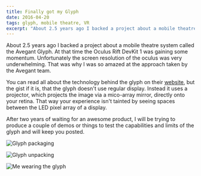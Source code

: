 ```yaml
---
title: Finally got my Glyph
date: 2016-04-20
tags: glyph, mobile theatre, VR
excerpt: "About 2.5 years ago I backed a project about a mobile theatre system called the Avegant Glyph. At that time the Oculus Rift DevKit 1 was gaining some momentum. Unfortunately the screen resolution of the oculus was very underwhelming. That was why I was so amazed at the approach taken by the Avegant team."
---
```


About 2.5 years ago I backed a project about a mobile theatre system called the Avegant Glyph. At that time the Oculus Rift DevKit 1 was gaining some momentum. Unfortunately the screen resolution of the oculus was very underwhelming. That was why I was so amazed at the approach taken by the Avegant team.

You can read all about the technology behind the glyph on their [website](https://www.avegant.com/technology), but the gist if it is, that the glyph doesn't use regular display. Instead it uses a projector, which projects the image via a mico-array mirror, directly onto your retina. That way your experience isn't tainted by seeing spaces between the LED pixel array of a display.

After two years of waiting for an awesome product, I will be trying to produce a couple of demos or things to test the capabilities and limits of the glyph and will keep you posted.

![Glyph packaging](/assets/img/glyph-packaging.jpg)

![Glyph unpacking](/assets/img/glyph-unpacking.jpg)

![Me wearing the glyph](/assets/img/tomheller-wearing-glyph.jpg)
